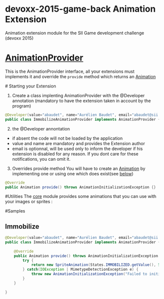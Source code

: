 # devoxx-2015-game-back Animation Extension
Animation extension module for the SII Game development challenge (devoxx 2015)

# [AnimationProvider](https://github.com/groupe-sii/devoxx-2015-game-back/blob/master/survival-core/src/main/java/fr/sii/survival/core/ext/animation/AnimationProvider.java)
This is the AnimationProvider interface, all your extensions must implements it and override the `provide` method which returns an [Animation](https://github.com/groupe-sii/devoxx-2015-game-back/blob/master/survival-core/src/main/java/fr/sii/survival/core/domain/animation/Animation.java)

# Starting your Extension
1) Create a class implenting AnimationProvider with the @Developer annotation (mandatory to have the extension taken in account by the program)
```java
@Developer(value="abaudet", name="Aurélien Baudet", email="abaudet@sii.fr")
public class ImmobilizeAnimationProvider implements AnimationProvider {}
```
2) the @Developer annontation
- if absent the code will not be loaded by the application
- value and name are mandatory and provides the Extension author
- email is optionnal, will be used only to inform the developer if his extension is disabled for any reason. If you dont care for these notifications, you can omit it.

3) Overrides provide method
You will have to create an [Animation](https://github.com/groupe-sii/devoxx-2015-game-back/blob/master/survival-core/src/main/java/fr/sii/survival/core/domain/animation/Animation.java) by implementing one or using one which does exist(see [below](#utilities)) 
```java
@Override
public Animation provide() throws AnimationInitializationException {}
```

#Utilities
The [core](https://github.com/groupe-sii/devoxx-2015-game-back/tree/master/survival-core) module provides some animations that you can use with your images or sprites :

#Samples

## Immobilize
```java
@Developer(value="abaudet", name="Aurélien Baudet", email="abaudet@sii.fr")
public class ImmobilizeAnimationProvider implements AnimationProvider {
	
	@Override
	public Animation provide() throws AnimationInitializationException {
		try {
			return new SpriteAnimation(States.IMMOBILIZED.getValue(), 5000, new UriSprite("images/immobilize"));
		} catch(IOException | MimetypeDetectionException e) {
			throw new AnimationInitializationException("Failed to initialize 'immobilized' animation", e);
		}
	}
	
}
```